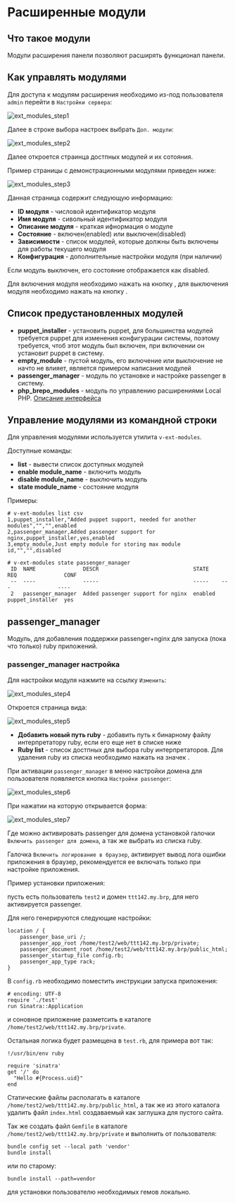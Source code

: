 # Расширенные модули

## Что такое модули

Модули расширения панели позволяют расширять функционал панели.

## Как управлять модулями

Для доступа к модулям расширения необходимо из-под пользователя `admin` перейти в `Настройки сервера`:

![ext_modules_step1](/images/ext_modules_step1.png)

Далее в строке выбора настроек выбрать `Доп. модули`:

![ext_modules_step2](/images/ext_modules_step2.png)

Далее откроется страинца достпных модулей и их сотояния.

Пример страницы с демонстрационными модулями приведен ниже:

![ext_modules_step3](/images/ext_modules_step3.png)

Данная страница содержит следующую информацию:

- **ID модуля** - числовой идентификатор модуля
- **Имя модуля** - сивольный идентификатор модуля
- **Описание модуля** - краткая ифнормация о модуле
- **Состояние** - включен(enabled) или выключен(disabled)
- **Зависимости** - список модулей, которые должны быть включены для работы текущего модуля
- **Конфигурация** - дополнительные настройки модуля (при наличии)

Если модуль выключен, его состояние отображается как disabled.

Для включения модуля необходимо нажать на кнопку <i class="fas fa-play"></i>, для выключения модуля необходимо нажать на кнопку <i class="fas fa-stop"></i>.

## Список предустановленных модулей

- **puppet_installer** - установить puppet, для большинства модулей требуется puppet для изменения конфигурации системы, поэтому требуется, чтоб этот модуль был включен, при включении он установит puppet в систему.
- **empty_module** - пустой модуль, его включение или выключение не начто не влияет, является примером написания модулей
- **passenger_manager** - модуль по установке и настройке passenger в систему.
- **php_brepo_modules** - модуль по управлению расширениями Local PHP. [Описание интерфейса](/docs/extensions/local-php.md)

## Управление модулями из командной строки

Для управления модулями используется утилита `v-ext-modules`.

Доступные команды:

- **list** - вывести список доступных модулей
- **enable module_name** - включить модуль
- **disable module_name** - выключить модуль
- **state module_name** - состояние модуля

Примеры:

```
# v-ext-modules list csv
1,puppet_installer,"Added puppet support, needed for another modules","","",enabled
2,passenger_manager,Added passenger support for nginx,puppet_installer,yes,enabled
3,empty_module,Just empty module for storing max module id,"","",disabled
```

```
# v-ext-modules state passenger_manager
 ID  NAME               DESCR                              STATE    REQ               CONF 
 --  ----               -----                              -----    ---               ---- 
 2   passenger_manager  Added passenger support for nginx  enabled  puppet_installer  yes 
```

## passenger_manager

Модуль, для добавления поддержки passenger+nginx для запуска (пока что только) ruby приложений.

### passenger_manager настройка

Для настройки модуля нажмите на ссылку `Изменить`:

![ext_modules_step4](/images/ext_modules_step4.png)

Откроется страница вида:

![ext_modules_step5](/images/ext_modules_step5.png)

- **Добавить новый путь ruby** - добавить путь к бинарному файлу интерпретатору ruby, если его еще нет в списке ниже
- **Ruby list** - список достпных для выбора ruby интерпретаторов. Для удаления ruby из списка необходимо нажать на значек <i class="fas fa-trash-can"></i>.

При активации `passenger_manager` в меню настройки домена для пользователя появляется кнопка `Настройки passenger`:

![ext_modules_step6](/images/ext_modules_step6.png)

При нажатии на которую открывается форма:

![ext_modules_step7](/images/ext_modules_step7.png)

Где можно активировать passenger для домена установкой галочки `Включить passenger для домена`, а так же выбрать из списка ruby.

Галочка `Включить логирование в браузер`, активирует вывод лога ошибки приложения в браузер, рекомендуется ее включать только при настройке приложения.

Пример установки приложения:

пусть есть пользователь `test2` и домен `ttt142.my.brp`, для него активируется passenger.

Для него генерируются следующие настройки:

```
location / {
	passenger_base_uri /;
    passenger_app_root /home/test2/web/ttt142.my.brp/private;
    passenger_document_root /home/test2/web/ttt142.my.brp/public_html;
    passenger_startup_file config.rb;
	passenger_app_type rack;
}
```

В `config.rb` необходимо поместить инструкции запуска приложения:

```
# encoding: UTF-8
require './test'
run Sinatra::Application
```

и соновное приложение разметсить в каталоге `/home/test2/web/ttt142.my.brp/private`.

Остальная логика будет размещена в `test.rb`, для примера вот так:

```
!/usr/bin/env ruby

require 'sinatra'
get '/' do
  "Hello #{Process.uid}"
end
```

Статические файлы располагать в каталоге `/home/test2/web/ttt142.my.brp/public_html`, а так же из этого каталога удалить файл `index.html` создаваемый как заглушка для пустого сайта.

Так же создать файл `Gemfile` в каталоге `/home/test2/web/ttt142.my.brp/private` и выполнить от пользователя:

```
bundle config set --local path 'vendor'
bundle install
```

или по старому:

```
bundle install --path=vendor
```

для установки пользователю необходимых гемов локально.